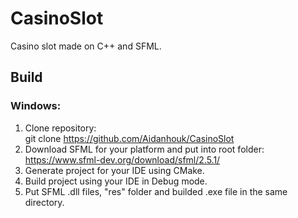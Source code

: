 # CasinoSlot
 Casino slot made on C++ and SFML.

## Build
### Windows:
1. Clone repository:</br>
git clone https://github.com/Aidanhouk/CasinoSlot
2. Download SFML for your platform and put into root folder:</br>
https://www.sfml-dev.org/download/sfml/2.5.1/
3. Generate project for your IDE using CMake.
4. Build project using your IDE in Debug mode.
5. Put SFML .dll files, "res" folder and builded .exe file in the same directory.
